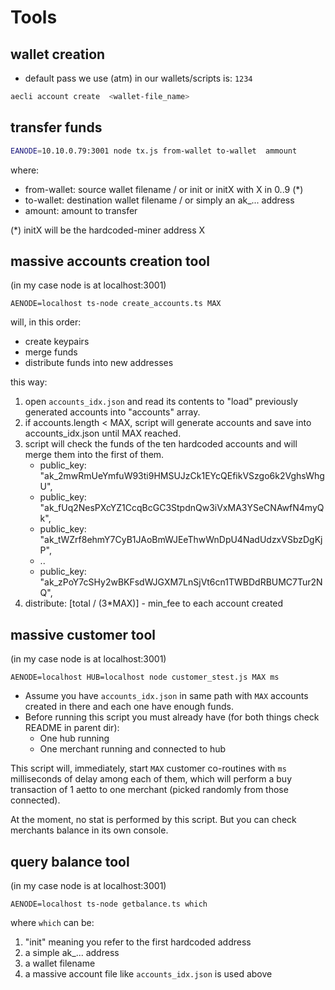 # Tools

## wallet creation
 *  default pass we use (atm) in our wallets/scripts is: `1234`
```bash
aecli account create  <wallet-file_name>  
```

## transfer funds

```bash
EANODE=10.10.0.79:3001 node tx.js from-wallet to-wallet  ammount
```
where:
 - from-wallet: source wallet filename / or init or initX with X in 0..9 (*) 
 - to-wallet: destination wallet filename / or simply an ak_... address
 - amount: amount to transfer

(*) initX will be the hardcoded-miner address X


## massive accounts creation tool

(in my case node is at localhost:3001)

    AENODE=localhost ts-node create_accounts.ts MAX

will, in this order:

- create keypairs
- merge funds 
- distribute funds into new addresses

this way:

1. open `accounts_idx.json` and read its contents to "load" previously generated accounts into "accounts" array.
2. if accounts.length < MAX, script will generate accounts and save into accounts_idx.json until MAX reached.  
3. script will check the funds of the ten hardcoded accounts and will merge them into the first of them.
    * public_key: "ak_2mwRmUeYmfuW93ti9HMSUJzCk1EYcQEfikVSzgo6k2VghsWhgU",
    * public_key: "ak_fUq2NesPXcYZ1CcqBcGC3StpdnQw3iVxMA3YSeCNAwfN4myQk",
    * public_key: "ak_tWZrf8ehmY7CyB1JAoBmWJEeThwWnDpU4NadUdzxVSbzDgKjP",
    * ..
    * public_key: "ak_zPoY7cSHy2wBKFsdWJGXM7LnSjVt6cn1TWBDdRBUMC7Tur2NQ",
4. distribute:  [total / (3*MAX)] - min_fee  to each account created

## massive customer tool

(in my case node is at localhost:3001)

    AENODE=localhost HUB=localhost node customer_stest.js MAX ms

 * Assume you have `accounts_idx.json` in same path with `MAX` accounts created in there and each one have enough funds.
 * Before running this script you must already have (for both things check README in parent dir):
    * One hub running 
    * One merchant running and connected to hub
 
This script will, immediately, start `MAX` customer co-routines with `ms` milliseconds of delay among each of them, 
which will perform a buy transaction of 1 aetto to one merchant (picked randomly from those connected). 

At the moment, no stat is performed by this script.  But you can check merchants balance in its own console.

## query balance tool
(in my case node is at localhost:3001)

    AENODE=localhost ts-node getbalance.ts which

where `which` can be:

 1. "init" meaning you refer to the first hardcoded address 
 2. a simple ak_...  address
 3. a wallet filename
 4. a massive account file like `accounts_idx.json` is used above 

